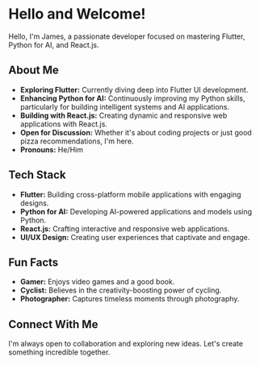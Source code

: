 # Hello and Welcome!

Hello, I'm James, a passionate developer focused on mastering Flutter, Python for AI, and React.js.

## About Me

- **Exploring Flutter:** Currently diving deep into Flutter UI development.
- **Enhancing Python for AI:** Continuously improving my Python skills, particularly for building intelligent systems and AI applications.
- **Building with React.js:** Creating dynamic and responsive web applications with React.js.
- **Open for Discussion:** Whether it's about coding projects or just good pizza recommendations, I'm here.
- **Pronouns:** He/Him

## Tech Stack

- **Flutter:** Building cross-platform mobile applications with engaging designs.
- **Python for AI:** Developing AI-powered applications and models using Python.
- **React.js:** Crafting interactive and responsive web applications.
- **UI/UX Design:** Creating user experiences that captivate and engage.

## Fun Facts

- **Gamer:** Enjoys video games and a good book.
- **Cyclist:** Believes in the creativity-boosting power of cycling.
- **Photographer:** Captures timeless moments through photography.

## Connect With Me

I'm always open to collaboration and exploring new ideas. Let's create something incredible together.
